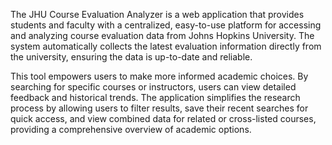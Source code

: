 The JHU Course Evaluation Analyzer is a web application that provides students and faculty with a centralized, easy-to-use platform for accessing and analyzing course evaluation data from Johns Hopkins University. The system automatically collects the latest evaluation information directly from the university, ensuring the data is up-to-date and reliable.

This tool empowers users to make more informed academic choices. By searching for specific courses or instructors, users can view detailed feedback and historical trends. The application simplifies the research process by allowing users to filter results, save their recent searches for quick access, and view combined data for related or cross-listed courses, providing a comprehensive overview of academic options.